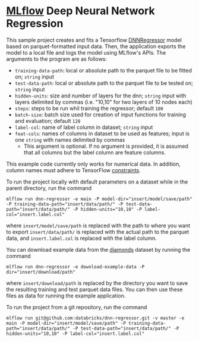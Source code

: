 # [MLflow](http://mlflow.org) Deep Neural Network Regression

This sample project creates and fits a Tensorflow [DNNRegressor](https://www.tensorflow.org/api_docs/python/tf/estimator/DNNRegressor) model based on parquet-formatted input data. Then, the application exports the model to a local file and logs the model using MLflow's APIs. The arguments to the program are as follows:
* `training-data-path`: local or absolute path to the parquet file to be fitted on; `string` input
* `test-data-path`: local or absolute path to the parquet file to be tested on; `string` input
* `hidden-units`: size and number of layers for the dnn; `string` input with layers delimited by commas (i.e. "10,10" for two layers of 10 nodes each)
* `steps`: steps to be run whil training the regressor; default `100`
* `batch-size`: batch size used for creation of input functions for training and evaluation; default `128`
* `label-col`: name of label column in dataset; `string` input
* `feat-cols`: names of columns in dataset to be used as features; input is one `string` with names delimited by commas
    * This argument is optional. If no argument is provided, it is assumed that all columns but the label column are feature columns.

This example code currently only works for numerical data. In addition, column names must adhere to TensorFlow [constraints](https://www.tensorflow.org/api_docs/python/tf/Operation#__init__).

To run the project locally with default parameters on a dataset while in the parent directory, run the command
```
mlflow run dnn-regressor -e main -P model-dir="insert/model/save/path" -P training-data-path="insert/data/path/" -P test-data-path="insert/data/path/" -P hidden-units="10,10" -P label-col="insert.label.col"
```
where `insert/model/save/path` is replaced with the path to where you want to export `insert/data/path/` is replaced with the actual path to the parquet data, and `insert.label.col` is replaced with the label column.

You can download example data from the [diamonds](https://raw.githubusercontent.com/tidyverse/ggplot2/4c678917/data-raw/diamonds.csv) dataset by running the command
```
mlflow run dnn-regressor -e download-example-data -P dir="insert/download/path"
```
where `insert/download/path` is replaced by the directory you want to save the resulting training and test parquet data files. You can then use these files as data for running the example application.

To run the project from a git repository, run the command
```
mlflow run git@github.com:databricks/dnn-regressor.git -v master -e main -P model-dir="insert/model/save/path" -P training-data-path="insert/data/path/" -P test-data-path="insert/data/path/" -P hidden-units="10,10" -P label-col="insert.label.col"
```
